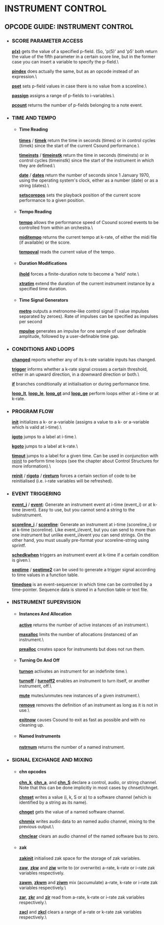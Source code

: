 INSTRUMENT CONTROL
==================

OPCODE GUIDE: INSTRUMENT CONTROL
--------------------------------

-   ### SCORE PARAMETER ACCESS

    [](http://www.csounds.com/manual/html/p.html)

    [**p(x)**](http://www.csounds.com/manual/html/p.html) gets the value
    of a specified p-field. (So, \'p(5)\' and \'p5\' both return the
    value of the fifth parameter in a certain score line, but in the
    former case you can insert a variable to specify the p-field.\

    [**pindex**](http://www.csounds.com/manual/html/pindex.html) does
    actually the same, but as an opcode instead of an expression.\

    [**pset**](http://www.csounds.com/manual/html/pset.html) sets
    p-field values in case there is no value from a scoreline.\

    [**passign**](http://www.csounds.com/manual/html/passign.html)
    assigns a range of p-fields to i-variables.\

    [**pcount**](http://www.csounds.com/manual/html/pcount.html) returns
    the number of p-fields belonging to a note event.

-   ### TIME AND TEMPO

    -   #### Time Reading

        [](http://www.csounds.com/manual/html/times.html)

        [**times**](http://www.csounds.com/manual/html/times.html) /
        [**timek**](http://www.csounds.com/manual/html/timek.html)
        return the time in seconds (times) or in control cycles (timek)
        since the start of the current Csound performance.\

        [**timeinsts**](http://www.csounds.com/manual/html/timeinsts.html)
        /
        [**timeinstk**](http://www.csounds.com/manual/html/timeinstk.html)
        return the time in seconds (timeinsts) or in control cycles
        (timeinstk) since the start of the instrument in which they are
        defined.\

        [**date**](http://www.csounds.com/manual/html/date.html) /
        [**dates**](http://www.csounds.com/manual/html/dates.html)
        return the number of seconds since 1 January 1970, using the
        operating system\'s clock, either as a number (date) or as a
        string (dates).\

        [**setscorepos**](http://www.csounds.com/manual/html/setscorepos.html)
        sets the playback position of the current score performance to a
        given position.

    -   #### Tempo Reading

        [](http://www.csounds.com/manual/html/tempo.html)

        [**tempo**](http://www.csounds.com/manual/html/tempo.html)
        allows the performance speed of Csound scored events to be
        controlled from within an orchestra.\

        [**miditempo**](http://www.csounds.com/manual/html/miditempo.html)
        returns the current tempo at k-rate, of either the midi file (if
        available) or the score.

        [**tempoval**](http://www.csounds.com/manual/html/tempoval.html)
        reads the current value of the tempo.

    -   #### Duration Modifications

        [](http://www.csounds.com/manual/html/ihold.html)

        [**ihold**](http://www.csounds.com/manual/html/ihold.html)
        forces a finite-duration note to become a \'held\' note.\

        [**xtratim**](http://www.csounds.com/manual/html/xtratim.html)
        extend the duration of the current instrument instance by a
        specified time duration.

    -   #### Time Signal Generators

        [](http://www.csounds.com/manual/html/metro.html)

        [**metro**](http://www.csounds.com/manual/html/metro.html)
        outputs a metronome-like control signal (1 value impulses
        separated by zeroes). Rate of impulses can be specified as
        impulses per second

        [**mpulse**](http://www.csounds.com/manual/html/mpulse.html)
        generates an impulse for one sample of user definable amplitude,
        followed by a user-definable time gap.

<!-- -->

-   ### CONDITIONS AND LOOPS

    [](http://www.csounds.com/manual/html/changed.html)

    [**changed**](http://www.csounds.com/manual/html/changed.html)
    reports whether any of its k-rate variable inputs has changed.

    [**trigger**](http://www.csounds.com/manual/html/trigger.html)
    informs whether a k-rate signal crosses a certain threshold, either
    in an upward direction, in a downward direction or both.\

    [**if**](http://www.csounds.com/manual/html/if.html) branches
    conditionally at initialisation or during performance time.

    [**loop\_lt**](http://www.csounds.com/manual/html/loop_lt.html),
    [**loop\_le**](http://www.csounds.com/manual/html/loop_le.html),
    [**loop\_gt**](http://www.csounds.com/manual/html/loop_gt.html) and
    [**loop\_ge**](http://www.csounds.com/manual/html/loop_ge.html)
    perform loops either at i-time or at k-rate.

<!-- -->

-   ### PROGRAM FLOW

    [**init**](http://www.csounds.com/manual/html/init.html) initializes
    a k- or a-variable (assigns a value to a k- or a-variable which is
    valid at i-time).\

    [**igoto**](http://www.csounds.com/manual/html/igoto.html) jumps to
    a label at i-time.\

    [**kgoto**](http://www.csounds.com/manual/html/kgoto.html) jumps to
    a label at k-rate.\

    [**timout**](http://www.csounds.com/manual/html/timout.html) jumps
    to a label for a given time. Can be used in conjunction with
    [reinit](http://www.csounds.com/manual/html/reinit.html) to perform
    time loops (see the chapter about Control Structures for more
    information).\

    [**reinit**](http://www.csounds.com/manual/html/reinit.html) /
    [**rigoto**](http://www.csounds.com/manual/html/rigoto.html) /
    [**rireturn**](http://www.csounds.com/manual/html/rireturn.html)
    forces a certain section of code to be reinitialised (i.e. i-rate
    variables will be refreshed).

<!-- -->

-   ### EVENT TRIGGERING

    **[event\_i](http://www.csounds.com/manual/html/event_i.html)** /
    **[event](http://www.csounds.com/manual/html/event.html)**: Generate
    an instrument event at i-time (event\_i) or at k-time (event). Easy
    to use, but you cannot send a string to the subinstrument.

    **[scoreline\_i](http://www.csounds.com/manual/html/scoreline_i.html)**
    /
    **[scoreline](http://www.csounds.com/manual/html/scoreline.html)**:
    Generate an instrument at i-time (scoreline\_i) or at k-time
    (scoreline). Like event\_i/event, but you can send to more than one
    instrument but unlike event\_i/event you can send strings. On the
    other hand, you must usually pre-format your scoreline-string using
    sprintf.

    [**schedkwhen**](http://www.csounds.com/manual/html/schedkwhen.html)
    triggers an instrument event at k-time if a certain condition is
    given.\

    [**seqtime**](http://www.csounds.com/manual/html/seqtime.html) /
    [**seqtime2**](http://www.csounds.com/manual/html/seqtime2.html) can
    be used to generate a trigger signal according to time values in a
    function table.

    [**timedseq**](http://www.csounds.com/manual/html/timedseq.html) is
    an event-sequencer in which time can be controlled by a
    time-pointer. Sequence data is stored in a function table or text
    file.

<!-- -->

-   ### INSTRUMENT SUPERVISION

    -   #### Instances And Allocation

        [**active**](http://www.csounds.com/manual/html/active.html)
        returns the number of active instances of an instrument.\

        [**maxalloc**](http://www.csounds.com/manual/html/maxalloc.html)
        limits the number of allocations (instances) of an instrument.\

        [**prealloc**](http://www.csounds.com/manual/html/prealloc.html)
        creates space for instruments but does not run them.

    <!-- -->

    -   #### Turning On And Off

        [**turnon**](http://www.csounds.com/manual/html/turnon.html)
        activates an instrument for an indefinite time.\

        [**turnoff**](http://www.csounds.com/manual/html/turnoff.html) /
        [**turnoff2**](http://www.csounds.com/manual/html/turnoff2.html)
        enables an instrument to turn itself, or another instrument,
        off.\

        [**mute**](http://www.csounds.com/manual/html/mute.html)
        mutes/unmutes new instances of a given instrument.\

        [**remove**](http://www.csounds.com/manual/html/remove.html)
        removes the definition of an instrument as long as it is not in
        use.\

        [**exitnow**](http://www.csounds.com/manual/html/exitnow.html)
        causes Csound to exit as fast as possible and with no cleaning
        up.

    -   #### Named Instruments

        [](http://www.csounds.com/manual/html/nstrnum.html)[**nstrnum**](http://www.csounds.com/manual/html/nstrnum.html)
        returns the number of a named instrument.

<!-- -->

-   ### SIGNAL EXCHANGE AND MIXING

    -   #### chn opcodes

        [**chn\_k**](http://www.csounds.com/manual/html/chn.html),
        [**chn\_a**](http://www.csounds.com/manual/html/chn.html), and
        [**chn\_S**](http://www.csounds.com/manual/html/chn.html)
        declare a control, audio, or string channel. Note that this can
        be done implicitly in most cases by chnset/chnget.

        [**chnset**](http://www.csounds.com/manual/html/chnset.html)
        writes a value (i, k, S or a) to a software channel (which is
        identified by a string as its name).

        [**chnget**](http://www.csounds.com/manual/html/chnget.html)
        gets the value of a named software channel.

        [**chnmix**](http://www.csounds.com/manual/html/chnmix.html)
        writes audio data to an named audio channel, mixing to the
        previous output.\

        [**chnclear**](http://www.csounds.com/manual/html/chnclear.html)
        clears an audio channel of the named software bus to zero.

    -   #### zak  [](http://www.csounds.com/manual/html/chn.html)

        **[zakinit](http://www.csounds.com/manual/html/zakinit.html)**
        initialised zak space for the storage of zak variables.

        **[zaw](http://www.csounds.com/manual/html/zaw.html)**,
        [**zkw**](http://www.csounds.com/manual/html/zkw.html) and
        [**ziw**](http://www.csounds.com/manual/html/ziw.html) write to
        (or overwrite) a-rate, k-rate or i-rate zak variables
        respectively.

        **[zawm](http://www.csounds.com/manual/html/zawm.html)**,
        **[zkwm](http://www.csounds.com/manual/html/zkwm.html)** and
        [**ziwm**](http://www.csounds.com/manual/html/ziw.html) mix
        (accumulate) a-rate, k-rate or i-rate zak variables
        respectively.\

        [**zar**](http://www.csounds.com/manual/html/zar.html),
        [**zkr**](instrument-control/instrument-control/zkr) and
        [**zir**](http://www.csounds.com/manual/html/zir.html) read from
        a-rate, k-rate or i-rate zak variables respectively.\

        [**zacl**](http://www.csounds.com/manual/html/zacl.html) and
        [**zkcl**](http://www.csounds.com/manual/html/zkcl.html) clears
        a range of a-rate or k-rate zak variables respectively.\
